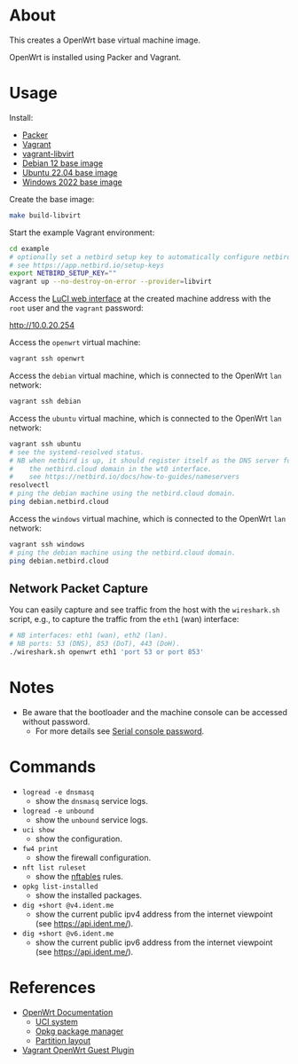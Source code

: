 # About

This creates a OpenWrt base virtual machine image.

OpenWrt is installed using Packer and Vagrant.

# Usage

Install:

* [Packer](https://www.packer.io/)
* [Vagrant](https://www.vagrantup.com/)
* [vagrant-libvirt](https://github.com/vagrant-libvirt/vagrant-libvirt)
* [Debian 12 base image](https://github.com/rgl/debian-vagrant)
* [Ubuntu 22.04 base image](https://github.com/rgl/ubuntu-vagrant)
* [Windows 2022 base image](https://github.com/rgl/windows-vagrant)

Create the base image:

```bash
make build-libvirt
```

Start the example Vagrant environment:

```bash
cd example
# optionally set a netbird setup key to automatically configure netbird.
# see https://app.netbird.io/setup-keys
export NETBIRD_SETUP_KEY=""
vagrant up --no-destroy-on-error --provider=libvirt
```

Access the [LuCI web interface](https://openwrt.org/docs/guide-user/luci/start)
at the created machine address with the `root` user and the `vagrant` password:

http://10.0.20.254

Access the `openwrt` virtual machine:

```bash
vagrant ssh openwrt
```

Access the `debian` virtual machine, which is connected to the OpenWrt `lan` network:

```bash
vagrant ssh debian
```

Access the `ubuntu` virtual machine, which is connected to the OpenWrt `lan` network:

```bash
vagrant ssh ubuntu
# see the systemd-resolved status.
# NB when netbird is up, it should register itself as the DNS server for
#    the netbird.cloud domain in the wt0 interface.
#    see https://netbird.io/docs/how-to-guides/nameservers
resolvectl
# ping the debian machine using the netbird.cloud domain.
ping debian.netbird.cloud
```

Access the `windows` virtual machine, which is connected to the OpenWrt `lan` network:

```bash
vagrant ssh windows
# ping the debian machine using the netbird.cloud domain.
ping debian.netbird.cloud
```

## Network Packet Capture

You can easily capture and see traffic from the host with the `wireshark.sh`
script, e.g., to capture the traffic from the `eth1` (wan) interface:

```bash
# NB interfaces: eth1 (wan), eth2 (lan).
# NB ports: 53 (DNS), 853 (DoT), 443 (DoH).
./wireshark.sh openwrt eth1 'port 53 or port 853'
```

# Notes

* Be aware that the bootloader and the machine console can be accessed without password.
  * For more details see [Serial console password](https://oldwiki.archive.openwrt.org/doc/howto/serial.console.password).

# Commands

* `logread -e dnsmasq`
  * show the `dnsmasq` service logs.
* `logread -e unbound`
  * show the `unbound` service logs.
* `uci show`
  * show the configuration.
* `fw4 print`
  * show the firewall configuration.
* `nft list ruleset`
  * show the [nftables](https://wiki.archlinux.org/title/Nftables) rules.
* `opkg list-installed`
  * show the installed packages.
* `dig +short @v4.ident.me`
  * show the current public ipv4 address from the internet viewpoint (see https://api.ident.me/).
* `dig +short @v6.ident.me`
  * show the current public ipv6 address from the internet viewpoint (see https://api.ident.me/).

# References

* [OpenWrt Documentation](https://openwrt.org/docs)
  * [UCI system](https://openwrt.org/docs/guide-user/base-system/uci)
  * [Opkg package manager](https://openwrt.org/docs/guide-user/additional-software/opkg)
  * [Partition layout](https://openwrt.org/docs/guide-user/installation/openwrt_x86#partition_layout)
* [Vagrant OpenWrt Guest Plugin](https://github.com/hashicorp/vagrant/tree/main/plugins/guests/openwrt)

